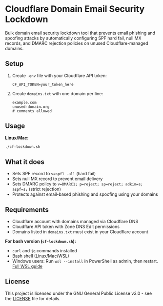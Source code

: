 # Cloudflare Domain Email Security Lockdown

Bulk domain email security lockdown tool that prevents email phishing and spoofing attacks by automatically configuring SPF hard fail, null MX records, and DMARC rejection policies on unused Cloudflare-managed domains.

## Setup

1. Create `.env` file with your Cloudflare API token:
   ```
   CF_API_TOKEN=your_token_here
   ```

2. Create `domains.txt` with one domain per line:
   ```
   example.com
   unused-domain.org
   # comments allowed
   ```

## Usage

**Linux/Mac:**
```bash
./cf-lockdown.sh
```

## What it does

- Sets SPF record to `v=spf1 -all` (hard fail)
- Sets null MX record to prevent email delivery  
- Sets DMARC policy to `v=DMARC1; p=reject; sp=reject; adkim=s; aspf=s;` (strict rejection)
- Protects against email-based phishing and spoofing using your domains

## Requirements

- Cloudflare account with domains managed via Cloudflare DNS
- Cloudflare API token with Zone DNS Edit permissions
- Domains listed in `domains.txt` must exist in your Cloudflare account

**For bash version (`cf-lockdown.sh`):**
- `curl` and `jq` commands installed
- Bash shell (Linux/Mac/WSL)
- Windows users: Run `wsl --install` in PowerShell as admin, then restart. [Full WSL guide](https://docs.microsoft.com/en-us/windows/wsl/install)

## License

This project is licensed under the GNU General Public License v3.0 - see the [LICENSE](LICENSE) file for details.